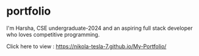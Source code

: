 # portfolio
I'm Harsha, CSE undergraduate-2024 and an aspiring full stack developer who loves competitive programming.

Click here to view : https://nikola-tesla-7.github.io/My-Portfolio/
